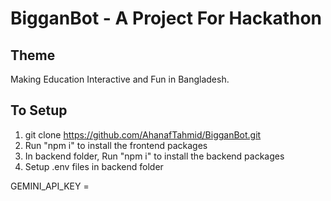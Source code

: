 # BigganBot - A Project For Hackathon

## Theme
Making Education Interactive and Fun in Bangladesh.

## To Setup

1. git clone https://github.com/AhanafTahmid/BigganBot.git
2. Run "npm i" to install the frontend packages
3. In backend folder, Run "npm i" to install the backend packages
4. Setup .env files in backend folder 

GEMINI_API_KEY = 
